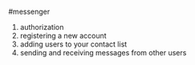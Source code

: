 #messenger
1) authorization
2) registering a new account
3) adding users to your contact list
4) sending and receiving messages from other users
